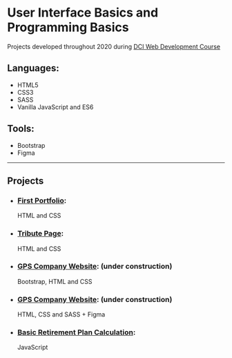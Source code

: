 # User Interface Basics and Programming Basics

Projects developed throughout 2020 during [DCI Web Development Course](https://digitalcareerinstitute.org/courses/web-development-course)

## Languages: 

* HTML5
* CSS3
* SASS
* Vanilla JavaScript and ES6

## Tools: 
* Bootstrap
* Figma
---

## Projects
* ### [First Portfolio](https://github.com/irinagastmaier/irinagastmaier.github.io): 
  HTML and CSS
* ### [Tribute Page](/tribute-page):  
  HTML and CSS
* ### [GPS Company Website](/bootstrap): (under construction)
  Bootstrap, HTML and CSS
* ### [GPS Company Website](/sass): (under construction)
  HTML, CSS and SASS + Figma
* ### [Basic Retirement Plan Calculation](/js):
  JavaScript